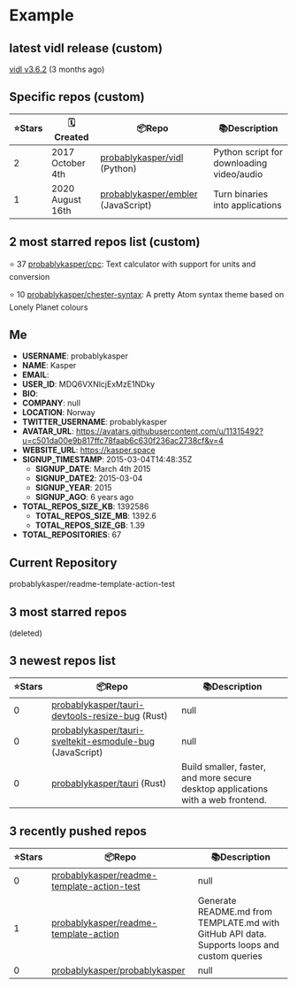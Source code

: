 # Example


## latest vidl release (custom)

[vidl v3.6.2](https://github.com/probablykasper/vidl/releases/tag/v3.6.2) (3 months ago)

## Specific repos (custom)

| ⭐️Stars   | 🗓Created | 📦Repo    | 📚Description |
| --------- | -------- | ----------- | -------------- |
| 2 | 2017 October 4th | [probablykasper/vidl](https://github.com/probablykasper/vidl) (Python) | Python script for downloading video/audio |
| 1 | 2020 August 16th | [probablykasper/embler](https://github.com/probablykasper/embler) (JavaScript) | Turn binaries into applications |

## 2 most starred repos list (custom)

⭐️ 37 [probablykasper/cpc](https://github.com/probablykasper/cpc): Text calculator with support for units and conversion

⭐️ 10 [probablykasper/chester-syntax](https://github.com/probablykasper/chester-syntax): A pretty Atom syntax theme based on Lonely Planet colours


## Me

- **USERNAME**: probablykasper
- **NAME**: Kasper
- **EMAIL**: 
- **USER_ID**: MDQ6VXNlcjExMzE1NDky
- **BIO**: 
- **COMPANY**: null
- **LOCATION**: Norway
- **TWITTER_USERNAME**: probablykasper
- **AVATAR_URL**: https://avatars.githubusercontent.com/u/11315492?u=c501da00e9b817ffc78faab6c630f236ac2738cf&v=4
- **WEBSITE_URL**: https://kasper.space
- **SIGNUP_TIMESTAMP**: 2015-03-04T14:48:35Z
  - **SIGNUP_DATE**: March 4th 2015
  - **SIGNUP_DATE2**: 2015-03-04
  - **SIGNUP_YEAR**: 2015
  - **SIGNUP_AGO**: 6 years ago
- **TOTAL_REPOS_SIZE_KB**: 1392586
  - **TOTAL_REPOS_SIZE_MB**: 1392.6
  - **TOTAL_REPOS_SIZE_GB**: 1.39
- **TOTAL_REPOSITORIES**: 67

## Current Repository

probablykasper/readme-template-action-test

## 3 most starred repos

(deleted)

## 3 newest repos list

| ⭐️Stars   | 📦Repo    | 📚Description |
| --------- | ----------- | -------------- |
| 0 | [probablykasper/tauri-devtools-resize-bug](https://github.com/probablykasper/tauri-devtools-resize-bug) (Rust) | null |
| 0 | [probablykasper/tauri-sveltekit-esmodule-bug](https://github.com/probablykasper/tauri-sveltekit-esmodule-bug) (JavaScript) | null |
| 0 | [probablykasper/tauri](https://github.com/probablykasper/tauri) (Rust) | Build smaller, faster, and more secure desktop applications with a web frontend. |

## 3 recently pushed repos

| ⭐️Stars   | 📦Repo    | 📚Description |
| --------- | ----------- | -------------- |
| 0 | [probablykasper/readme-template-action-test](https://github.com/probablykasper/readme-template-action-test) | null |
| 1 | [probablykasper/readme-template-action](https://github.com/probablykasper/readme-template-action) | Generate README.md from TEMPLATE.md with GitHub API data. Supports loops and custom queries |
| 0 | [probablykasper/probablykasper](https://github.com/probablykasper/probablykasper) | null |
